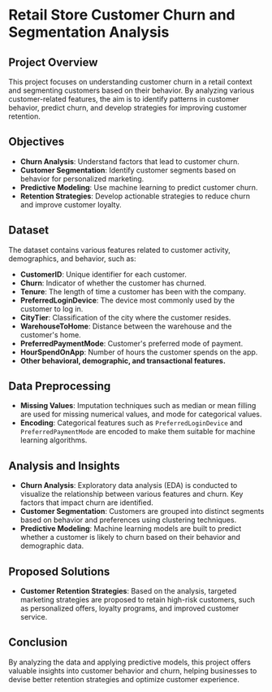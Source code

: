 # Retail Store Customer Churn and Segmentation Analysis

## Project Overview

This project focuses on understanding customer churn in a retail context and segmenting customers based on their behavior. By analyzing various customer-related features, the aim is to identify patterns in customer behavior, predict churn, and develop strategies for improving customer retention.

## Objectives

- **Churn Analysis**: Understand factors that lead to customer churn.
- **Customer Segmentation**: Identify customer segments based on behavior for personalized marketing.
- **Predictive Modeling**: Use machine learning to predict customer churn.
- **Retention Strategies**: Develop actionable strategies to reduce churn and improve customer loyalty.

## Dataset

The dataset contains various features related to customer activity, demographics, and behavior, such as:

- **CustomerID**: Unique identifier for each customer.
- **Churn**: Indicator of whether the customer has churned.
- **Tenure**: The length of time a customer has been with the company.
- **PreferredLoginDevice**: The device most commonly used by the customer to log in.
- **CityTier**: Classification of the city where the customer resides.
- **WarehouseToHome**: Distance between the warehouse and the customer's home.
- **PreferredPaymentMode**: Customer's preferred mode of payment.
- **HourSpendOnApp**: Number of hours the customer spends on the app.
- **Other behavioral, demographic, and transactional features.**

## Data Preprocessing

- **Missing Values**: Imputation techniques such as median or mean filling are used for missing numerical values, and mode for categorical values.
- **Encoding**: Categorical features such as `PreferredLoginDevice` and `PreferredPaymentMode` are encoded to make them suitable for machine learning algorithms.

## Analysis and Insights

- **Churn Analysis**: Exploratory data analysis (EDA) is conducted to visualize the relationship between various features and churn. Key factors that impact churn are identified.
- **Customer Segmentation**: Customers are grouped into distinct segments based on behavior and preferences using clustering techniques.
- **Predictive Modeling**: Machine learning models are built to predict whether a customer is likely to churn based on their behavior and demographic data.

## Proposed Solutions

- **Customer Retention Strategies**: Based on the analysis, targeted marketing strategies are proposed to retain high-risk customers, such as personalized offers, loyalty programs, and improved customer service.

## Conclusion

By analyzing the data and applying predictive models, this project offers valuable insights into customer behavior and churn, helping businesses to devise better retention strategies and optimize customer experience.
